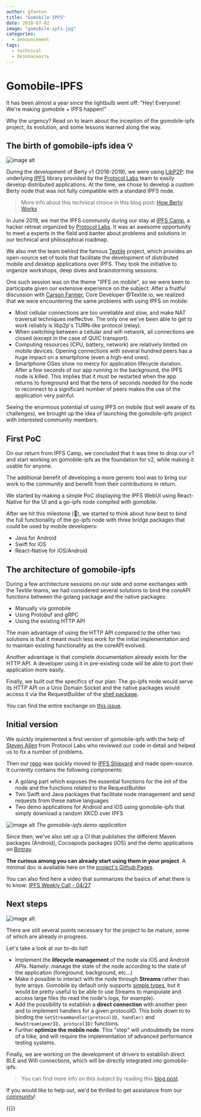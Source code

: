 ```yaml
---
author: gfanton
title: "Gomobile-IPFS"
date: 2020-07-02
image: "gomobile-ipfs.jpg"
categories:
  - announcement
tags:
  - technical
  - безопасность
---
```


# Gomobile-IPFS


It has been almost a year since the lightbulb went off: "Hey! Everyone! We're making gomobile + IPFS happen!"

Why the urgency? Read on to learn about the inception of the gomobile-ipfs project, its evolution, and some lessons learned along the way.

## The birth of gomobile-ipfs idea 💡

![image alt](https://media.giphy.com/media/5bkypk9C4AngZtAfE9/giphy.gif)

During the development of Berty v1 (2018-2019), we were using [LibP2P](https://libp2p.io/): the underlying [IPFS](https://ipfs.io/) library provided by the [Protocol Labs](https://protocol.ai/) team to easily develop distributed applications. At the time, we chose to develop a custom Berty node that was not fully compatible with a standard IPFS node.

> More info about this technical choice in this blog post: [How Berty Works](/blog/how-berty-works-ipfs)

In June 2019, we met the IPFS community during our stay at [IPFS Camp](https://berty.tech/blog/ipfs-camp/), a hacker retreat organized by [Protocol Labs](https://protocol.ai/). It was an awesome opportunity to meet a experts in the field and banter about problems and solutions in our technical and philosophical roadmap.

We also met the team behind the famous [Textile](https://textile.io) project, which provides an open-source set of tools that facilitate the development of distributed mobile and desktop applications over IPFS. They took the initiative to organize workshops, deep dives and brainstorming sessions.

One such session was on the theme "IPFS on mobile", so we were keen to participate given our extensive experience on the subject. After a fruitful discussion with [Carson Farmer](https://github.com/carsonfarmer), Core Developer @Textile.io, we realized that we were encountering the same problems with using IPFS on mobile:

- Most cellular connections are too unreliable and slow, and make NAT traversal techniques ineffective. The only one we've been able to get to work reliably is libp2p's TURN-like protocol (relay).
- When switching between a cellular and wifi network, all connections are closed (except in the case of QUIC transport).
- Computing resources (CPU, battery, network) are relatively limited on mobile devices. Opening connections with several hundred peers has a huge impact on a smartphone (even a high-end ones).
- Smartphone OSes show no mercy for application lifecycle duration. After a few seconds of our app running in the background, the IPFS node is killed. This implies that it must be restarted when the app returns to foreground and that the tens of seconds needed for the node to reconnect to a significant number of peers makes the use of the application very painful.

Seeing the enormous potential of using IPFS on mobile (but well aware of its challenges), we brought up the idea of launching the gomobile-ipfs project with interested community members.

## First PoC

On our return from IPFS Camp, we concluded that it was time to drop our v1 and start working on gomobile-ipfs as the foundation for v2, while making it usable for anyone.

The additional benefit of developing a more generic tool was to bring our work to the community and benefit from their contributions in return.

We started by making a simple PoC displaying the IPFS WebUI using React-Native for the UI and a go-ipfs node compiled with gomobile.

After we hit this milestone (🥳), we started to think about how best to bind the full functionality of the go-ipfs node with three bridge packages that could be used by mobile developers:

- Java for Android
- Swift for iOS
- React-Native for iOS/Android

## The architecture of gomobile-ipfs

During a few architecture sessions on our side and some exchanges with the Textile teams, we had considered several solutions to bind the coreAPI functions between the golang package and the native packages:

- Manually via gomobile
- Using Protobuf and gRPC
- Using the existing HTTP API

The main advantage of using the HTTP API compared to the other two solutions is that it meant much less work for the initial implementation and to maintain existing functionality as the coreAPI evolved.

Another advantage is that complete documentation already exists for the HTTP API. A developer using it in pre-existing code will be able to port their application more easily.

Finally, we built out the specifics of our plan: The go-ipfs node would serve its HTTP API on a Unix Domain Socket and the native packages would access it via the RequestBuilder of the [shell package](https://godoc.org/github.com/ipfs/go-ipfs-api#RequestBuilder).

You can find the entire exchange on [this issue](https://github.com/ipfs-shipyard/gomobile-ipfs/issues/14).

## Initial version

We quickly implemented a first version of gomobile-ipfs with the help of [Steven Allen](https://github.com/Stebalien) from Protocol Labs who reviewed our code in detail and helped us to fix a number of problems.

Then our [repo](https://github.com/ipfs-shipyard/gomobile-ipfs) was quickly moved to [IPFS Shipyard](https://github.com/ipfs-shipyard) and made open-source. It currently contains the following components:

- A golang part which exposes the essential functions for the init of the node and the functions related to the RequestBuilder
- Two Swift and Java packages that facilitate node management and send requests from these native languages
- Two demo applications for Android and iOS using gomobile-ipfs that simply download a random XKCD over IPFS

![image alt](https://i.ibb.co/YWB3zTy/gomobile-ipfs-hufbbb43401e0c8d9e17583385642103fd-335201-970x0-resize-q100-lanczos.png) *The gomobile-ipfs demo application*

Since then, we've also set up a CI that publishes the different Maven packages (Android), Cocoapods packages (iOS) and the demo applications on [Bintray](https://bintray.com/berty).

**The curious among you can already start using them in your project**. A minimal doc is available here on the [project's Github Pages](https://ipfs-shipyard.github.io/gomobile-ipfs/).

You can also find here a video that summarizes the basics of what there is to know: [IPFS Weekly Call - 04/27](https://www.youtube.com/watch?v=6mhMQaULJQ0).

## Next steps

![image alt](https://media.giphy.com/media/3og0ICZh82LEsNjHoc/giphy.gif)

There are still several points necessary for the project to be mature, some of which are already in progress.

Let's take a look at our to-do list!

- Implement the **lifecycle management** of the node via iOS and Android APIs. Namely: manage the state of the node according to the state of the application (foreground, background, etc...)
- Make it possible to interact with the node through **Streams** rather than byte arrays. Gomobile by default only supports [simple types](https://godoc.org/golang.org/x/mobile/cmd/gobind#hdr-Type_restrictions), but it would be pretty useful to be able to use Streams to manipulate and access large files (to read the node's logs, for example).
- Add the possibility to establish a **direct connection** with another peer and to implement handlers for a given protocolID. This boils down to to binding the `SetStreamHandler(protocolID, handler)` and `NewStream(peerID, protocolID)` functions.
- Further **optimize the mobile node**. This "step" will undoubtedly be more of a hike, and will require the implementation of advanced performance testing systems.

Finally, we are working on the development of drivers to establish direct BLE and Wifi connections, which will be directly integrated into gomobile-ipfs.

> You can find more info on this subject by reading this [blog post](https://berty.tech/blog/bluetooth-low-energy/).

If you would like to help out, we'd be thrilled to get assistance from our [community](https://berty.tech/community)!


{{<tweet id="1276140407190179853">}}
